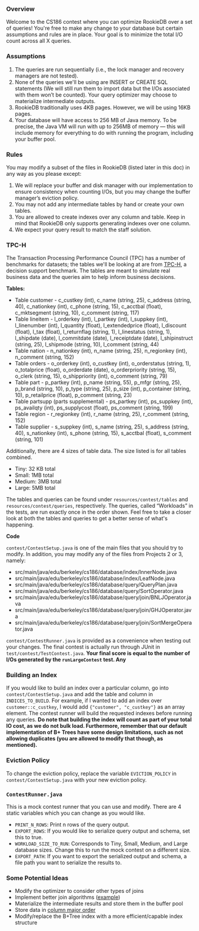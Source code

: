 ### Overview

Welcome to the CS186 contest where you can optimize RookieDB over a set of queries! You're free to make any change to your database but certain assumptions and rules are in place. Your goal is to minimize the total I/O count across all X queries.

### Assumptions

1. The queries are run sequentially (i.e., the lock manager and recovery managers are not tested).
2. None of the queries we'll be using are INSERT or CREATE SQL statements (We will still run them to import data but the I/Os associated with them won’t be counted). Your query optimizer may choose to materialize intermediate outputs.
3. RookieDB traditionally uses 4KB pages. However, we will be using 16KB pages.
4. Your database will have access to 256 MB of Java memory. To be precise, the Java VM will run with up to 256MB of memory — this will include memory for everything to do with running the program, including your buffer pool.

### Rules

You may modify a subset of the files in RookieDB (listed later in this doc) in any way as you please except:

1. We will replace your buffer and disk manager with our implementation to ensure consistency when counting I/Os, but you may change the buffer manager’s eviction policy.
2.  You may not add any intermediate tables by hand or create your own tables.
3.  You are allowed to create indexes over any column and table. Keep in mind that RookieDB only supports generating indexes over one column.
4. We expect your query result to match the staff solution.

### TPC-H

The Transaction Processing Performance Council (TPC) has a number of benchmarks for datasets; the tables we'll be looking at are from [TPC-H](https://www.tpc.org/tpch/), a decision support benchmark. The tables are meant to simulate real business data and the queries aim to help inform business decisions.

**************Tables:**************
- Table customer - c_custkey (int), c_name (string, 25), c_address (string, 40), c_nationkey (int), c_phone (string, 15), c_acctbal (float), c_mktsegment (string, 10), c_comment (string, 117)
- Table lineitem - l_orderkey (int), l_partkey (int), l_suppkey (int), l_linenumber (int), l_quantity (float), l_extendedprice (float), l_discount (float), l_tax (float), l_returnflag (string, 1), l_linestatus (string, 1), l_shipdate (date), l_commitdate (date), l_receiptdate (date), l_shipinstruct (string, 25), l_shipmode (string, 10), l_comment (string, 44)
- Table nation - n_nationkey (int), n_name (string, 25), n_regionkey (int), n_comment (string, 152)
- Table orders - o_orderkey (int), o_custkey (int), o_orderstatus (string, 1), o_totalprice (float), o_orderdate (date), o_orderpriority (string, 15), o_clerk (string, 15), o_shippriority (int), o_comment (string, 79)
- Table part - p_partkey (int), p_name (string, 55), p_mfgr (string, 25), p_brand (string, 10), p_type (string, 25), p_size (int), p_container (string, 10), p_retailprice (float), p_comment (string, 23)
- Table partsupp (parts supplemental) - ps_partkey (int), ps_suppkey (int), ps_availqty (int), ps_supplycost (float), ps_comment (string, 199)
- Table region - r_regionkey (int), r_name (string, 25), r_comment (string, 152)
- Table supplier - s_suppkey (int), s_name (string, 25), s_address (string, 40), s_nationkey (int), s_phone (string, 15), s_acctbal (float), s_comment (string, 101)

Additionally, there are 4 sizes of table data. The size listed is for all tables combined.
- Tiny: 32 KB total
- Small: 1MB total
- Medium: 3MB total
- Large: 5MB total

The tables and queries can be found under `resources/contest/tables` and `resources/contest/queries`, respectively. The queries, called “Workloads” in the tests, are run exactly once in the order shown. Feel free to take a closer look at both the tables and queries to get a better sense of what's happening.

**Code**

`contest/ContestSetup.java` is one of the main files that you should try to modify. In addition, you may modify any of the files from Projects 2 or 3, namely:

- src/main/java/edu/berkeley/cs186/database/index/InnerNode.java
- src/main/java/edu/berkeley/cs186/database/index/LeafNode.java
- src/main/java/edu/berkeley/cs186/database/query/QueryPlan.java
- src/main/java/edu/berkeley/cs186/database/query/SortOperator.java
- src/main/java/edu/berkeley/cs186/database/query/join/BNLJOperator.java
- src/main/java/edu/berkeley/cs186/database/query/join/GHJOperator.java
- src/main/java/edu/berkeley/cs186/database/query/join/SortMergeOperator.java

`contest/ContestRunner.java` is provided as a convenience when testing out your changes. The final contest is actually run through JUnit in `test/contest/TestContest.java`. **Your final score is equal to the number of I/Os generated by the `runLargeContest` test. Any**

### Building an Index

If you would like to build an index over a particular column, go into `contest/ContestSetup.java` and add the table and column in `INDICES_TO_BUILD`. For example, if I wanted to add an index over `customer::c_custkey`, I would add `{"customer", "c_custkey"}` as an array element. The contest runner will build the requested indexes before running any queries. **Do note that building the index will count as part of your total IO cost, as we do not bulk load. Furthermore, remember that our default implementation of B+ Trees have some design limitations, such as not allowing duplicates (you are allowed to modify that though, as mentioned).**

### Eviction Policy

To change the eviction policy, replace the variable `EVICTION_POLICY` in `contest/ContestSetup.java` with your new eviction policy.

### `ContestRunner.java`

This is a mock contest runner that you can use and modify. There are 4 static variables which you can change as you would like.
- `PRINT_N_ROWS`: Print n rows of the query output.
- `EXPORT_ROWS`: If you would like to serialize query output and schema, set this to true.
- `WORKLOAD_SIZE_TO_RUN`: Corresponds to Tiny, Small, Medium, and Large database sizes. Change this to run the mock contest on a different size.
- `EXPORT_PATH`: If you want to export the serialized output and schema, a file path you want to serialize the results to.

### Some Potential Ideas

- Modify the optimizer to consider other types of joins
- Implement better join algorithms ([example](https://arxiv.org/abs/1210.0481))
- Materialize the intermediate results and store them in the buffer pool
- Store data in [column major order](https://en.wikipedia.org/wiki/Column-oriented_DBMS)
- Modify/replace the B+Tree index with a more efficient/capable index structure